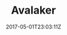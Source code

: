 ---
title: "Avalaker"
site_link: "http://avalaker.net/"
description: "Design, Web & Animation"
location: "Førde"
active: true
active_from: "2011-01-01"
active_to: ""
tags: []
date: "2017-05-01T23:03:11Z"
---